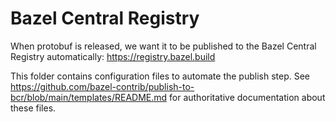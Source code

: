 # Bazel Central Registry

When protobuf is released, we want it to be published to the Bazel Central
Registry automatically: <https://registry.bazel.build>

This folder contains configuration files to automate the publish step. See
<https://github.com/bazel-contrib/publish-to-bcr/blob/main/templates/README.md>
for authoritative documentation about these files.
